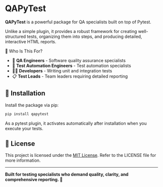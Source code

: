 # QAPyTest

**QAPyTest** is a powerful package for QA specialists built on top of Pytest.

Unlike a simple plugin, it provides a robust framework for creating
well-structured tests, organizing them into steps, and producing detailed,
interactive HTML reports.

🎯 Who Is This For?

- 🔧 **QA Engineers** - Software quality assurance specialists
- 🤖 **Test Automation Engineers** - Test automation specialists
- 👨‍💻 **Developers** - Writing unit and integration tests
- 📋 **Test Leads** - Team leaders requiring detailed reporting

## 🚀 Installation

Install the package via pip:

```bash
pip install qapytest
```

As a pytest plugin, it activates automatically after installation when
you execute your tests.

## 📄 License

This project is licensed under the [MIT License](./LICENSE).
Refer to the LICENSE file for more information.

----

**Built for testing specialists who demand quality, clarity, and comprehensive reporting. 🚀**